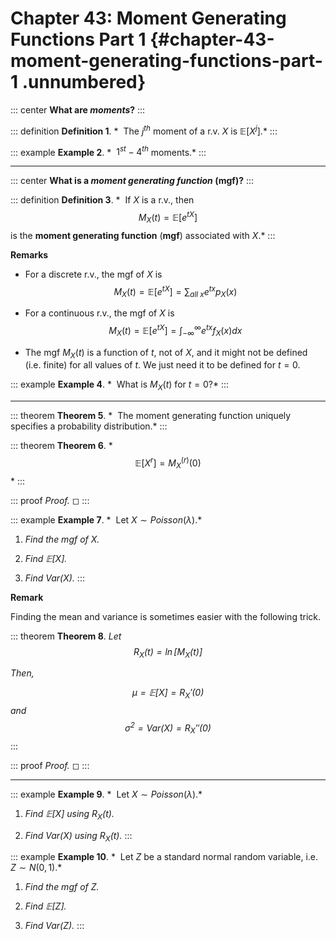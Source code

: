 # Chapter 43: Moment Generating Functions Part 1 {#chapter-43-moment-generating-functions-part-1 .unnumbered}

::: center
**What are *moments*?**
:::

::: definition
**Definition 1**. *  The $j^{th}$ moment of a r.v. $X$ is
$\mathbb{E}[X^j]$.*
:::

::: example
**Example 2**. *  $1^{st}-4^{th}$ moments.*
:::

------------------------------------------------------------------------

::: center
**What is a *moment generating function* (mgf)?**
:::

::: definition
**Definition 3**. *  If $X$ is a r.v., then
$$M_X(t)= \mathbb{E}[e^{tX}]$$ is the **moment generating function**
(**mgf**) associated with $X$.*
:::

**Remarks**

-   For a discrete r.v., the mgf of $X$ is
    $$M_X(t)= \mathbb{E}[e^{tX}]=\sum_{all \ x}e^{tx}p_X(x)$$

-   For a continuous r.v., the mgf of $X$ is
    $$M_X(t)= \mathbb{E}[e^{tX}]=\int_{-\infty}^{\infty}e^{tx}f_X(x)dx$$

-   The mgf $M_X(t)$ is a function of $t$, not of $X$, and it might not
    be defined (i.e. finite) for all values of $t$. We just need it to
    be defined for $t=0$.

::: example
**Example 4**. *  What is $M_X(t)$ for $t=0$?*
:::

------------------------------------------------------------------------

::: theorem
**Theorem 5**. *  The moment generating function uniquely specifies a
probability distribution.*
:::

::: theorem
**Theorem 6**. *  $$\mathbb{E}[X^r] = M_X^{(r)}(0)$$*
:::

::: proof
*Proof.* ◻
:::

::: example
**Example 7**. *  Let $X \sim Poisson(\lambda)$.*

1.  *Find the mgf of $X$.*

2.  *Find $\mathbb{E}[X]$.*

3.  *Find $Var(X)$.*
:::

**Remark**

Finding the mean and variance is sometimes easier with the following
trick.

::: theorem
**Theorem 8**. *Let $$R_X(t) = \ln[M_X(t)]$$*

*Then,*

*$$\mu = \mathbb{E}[X] = R_X'(0)$$ and $$\sigma^2 = Var(X) = R_X''(0)$$*
:::

::: proof
*Proof.* ◻
:::

------------------------------------------------------------------------

::: example
**Example 9**. *  Let $X \sim Poisson(\lambda)$.*

1.  *Find $\mathbb{E}[X]$ using $R_X(t)$.*

2.  *Find $Var(X)$ using $R_X(t)$.*
:::

::: example
**Example 10**. *  Let $Z$ be a standard normal random variable, i.e.
$Z \sim N(0,1)$.*

1.  *Find the mgf of $Z$.*

2.  *Find $\mathbb{E}[Z]$.*

3.  *Find $Var(Z)$.*
:::
